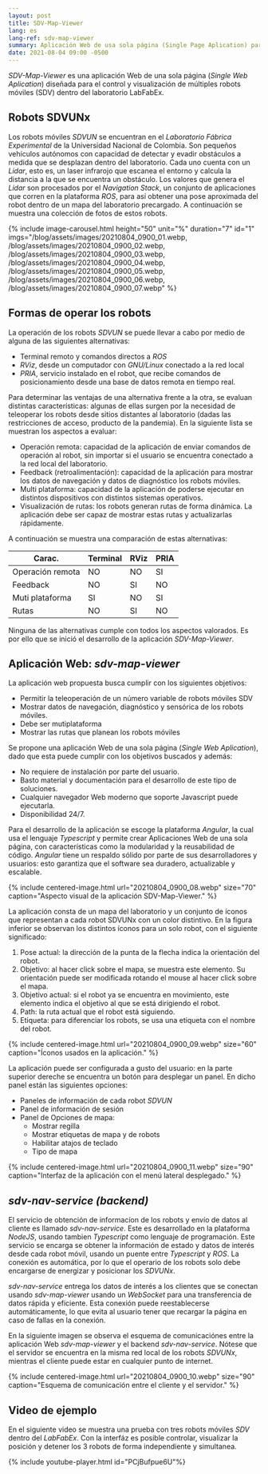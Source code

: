 ```yaml
---
layout: post
title: SDV-Map-Viewer
lang: es
lang-ref: sdv-map-viewer
summary: Aplicación Web de usa sola página (Single Page Aplication) para el control y visualización de múltiples robots móviles en modo remoto.
date: 2021-08-04 09:00 -0500
---
```


*SDV-Map-Viewer* es una aplicación Web de una sola página (*Single Web Aplication*) diseñada para el control y visualización de múltiples robots móviles (SDV) dentro del laboratorio LabFabEx.

## Robots SDVUNx
Los robots móviles *SDVUN* se encuentran en el *Laboratorio Fábrica Experimental* de la Universidad Nacional de Colombia. Son pequeños vehículos autónomos con capacidad de detectar y evadir obstáculos a medida que se desplazan dentro del laboratorio. Cada uno cuenta con un *Lidar*, esto es, un laser infrarojo que escanea el entorno y calcula la distancia a la que se encuentra un obstáculo. Los valores que genera el *Lidar* son procesados por el *Navigation Stack*, un conjunto de aplicaciones que corren en la plataforma *ROS*, para así obtener una pose aproximada del robot dentro de un mapa del laboratorio precargado. A continuación se muestra una colección de fotos de estos robots.

{% 
include image-carousel.html 
height="50" 
unit="%" 
duration="7"
id="1"
imgs="/blog/assets/images/20210804_0900_01.webp, /blog/assets/images/20210804_0900_02.webp, /blog/assets/images/20210804_0900_03.webp, /blog/assets/images/20210804_0900_04.webp, /blog/assets/images/20210804_0900_05.webp, /blog/assets/images/20210804_0900_06.webp, /blog/assets/images/20210804_0900_07.webp"
%}

## Formas de operar los robots
La operación de los robots *SDVUN* se puede llevar a cabo por medio de alguna de las siguientes alternativas:
- Terminal remoto y comandos directos a *ROS*
- *RViz*, desde un computador con *GNU/Linux* conectado a la red local
- *PRIA*, servicio instalado en el robot, que recibe comandos de posicionamiento desde una base de datos remota en tiempo real.

Para determinar las ventajas de una alternativa frente a la otra, se evaluan distintas características: algunas de ellas surgen por la necesidad de teleoperar los robots desde sitios distantes al laboratorio (dadas las restricciones de acceso, producto de la pandemia). En la siguiente lista se muestran los aspectos a evaluar:
- Operación remota: capacidad de la aplicación de enviar comandos de operación al robot, sin importar si el usuario se encuentra conectado a la red local del laboratorio.
- Feedback (retroalimentación): capacidad de la aplicación para mostrar los datos de navegación y datos de diagnóstico los robots móviles.
- Multi plataforma: capacidad de la aplicación de poderse ejecutar en distintos dispositivos con distintos sistemas operativos.
- Visualización de rutas: los robots generan rutas de forma dinámica. La aplicación debe ser capaz de mostrar estas rutas y actualizarlas rápidamente.

A continuación se muestra una comparación de estas alternativas:

| Carac.           | Terminal | RViz | PRIA |
|------------------|----------|------|------|
| Operación remota | NO       | NO   | SI   |
| Feedback         | NO       | SI   | NO   |
| Muti plataforma  | SI       | NO   | SI   |
| Rutas            | NO       | SI   | NO   |

Ninguna de las alternativas cumple con todos los aspectos valorados. Es por ello que se inició el desarrollo de la aplicación *SDV-Map-Viewer*.

## Aplicación Web: *sdv-map-viewer*
La aplicación web propuesta busca cumplir con los siguientes objetivos:
- Permitir la teleoperación de un número variable de robots móviles SDV
- Mostrar datos de navegación, diagnóstico y sensórica de los robots móviles.
- Debe ser mutiplataforma
- Mostrar las rutas que planean los robots móviles

Se propone una aplicación Web de una sola página (*Single Web Aplication*), dado que esta puede cumplir con los objetivos buscados y además:
- No requiere de instalación por parte del usuario.
- Basto material y documentación para el desarrollo de este tipo de soluciones.
- Cualquier navegador Web moderno que soporte Javascript puede ejecutarla.
- Disponibilidad 24/7.

Para el desarrollo de la aplicación se escoge la plataforma *Angular*, la cual usa el lenguaje *Typescript* y permite crear Aplicaciones Web de una sola página, con características como la modularidad y la reusabilidad de código. *Angular* tiene un respaldo sólido por parte de sus desarrolladores y usuarios: esto garantiza que el software sea duradero, actualizable y escalable.

{% include 
centered-image.html 
url="20210804_0900_08.webp" 
size="70" 
caption="Aspecto visual de la aplicación SDV-Map-Viewer." 
%}

La aplicación consta de un mapa del laboratorio y un conjunto de íconos que representan a cada robot SDVUNx con un color distintivo. En la figura inferior se observan los distintos íconos para un solo robot, con el siguiente significado:
1. Pose actual: la dirección de la punta de la flecha indica la orientación del robot.
2. Objetivo: al hacer click sobre el mapa, se muestra este elemento. Su orientación puede ser modificada rotando el mouse al hacer click sobre el mapa.
3. Objetivo actual: si el robot ya se encuentra en movimiento, este elemento indica el objetivo al que se está dirigiendo el robot.
4. Path: la ruta actual que el robot está siguiendo.
5. Etiqueta: para diferenciar los robots, se usa una etiqueta con el nombre del robot. 

{% include 
centered-image.html 
url="20210804_0900_09.webp" 
size="60" 
caption="Íconos usados en la aplicación." 
%}

La aplicación puede ser configurada a gusto del usuario: en la parte superior dereche se encuentra un botón para desplegar un panel. En dicho panel están las siguientes opciones:
- Paneles de información de cada robot *SDVUN*
- Panel de información de sesión
- Panel de Opciones de mapa:
    - Mostrar regilla
    - Mostrar etiquetas de mapa y de robots
    - Habilitar atajos de teclado
    - Tipo de mapa

{% include 
centered-image.html 
url="20210804_0900_11.webp" 
size="90" 
caption="Interfaz de la aplicación con el menú lateral desplegado." 
%}


## *sdv-nav-service (backend)*
El servicio de obtención de informacíon de los robots y envío de datos al cliente es llamado *sdv-nav-service*. Este es desarrollado en la plataforma *NodeJS*, usando tambien *Typescript* como lenguaje de programación. Este servicio se encarga se obtener la información de estado y datos de interés desde cada robot móvil, usando un puente entre *Typescript* y *ROS*. La conexión es automática, por lo que el operario de los robots solo debe encargarse de energizar y posicionar los *SDVUNx*.

*sdv-nav-service* entrega los datos de interés a los clientes que se conectan usando *sdv-map-viewer* usando un *WebSocket* para una transferencia de datos rápida y eficiente. Esta conexión puede reestablecerse automáticamente, lo que evita al usuario tener que recargar la página en caso de fallas en la conexión.

En la siguiente imagen se observa el esquema de comunicaciónes entre la aplicación Web *sdv-map-viewer* y el backend *sdv-nav-service*. Nótese que el servidor se encuentra en la misma red local de los robots *SDVUNx*, mientras el cliente puede estar en cualquier punto de internet.

{% include 
centered-image.html 
url="20210804_0900_10.webp" 
size="90" 
caption="Esquema de comunicación entre el cliente y el servidor." 
%}

## Video de ejemplo
En el siguiente video se muestra una prueba con tres robots móviles *SDV* dentro del *LabFabEx*. Con la interfáz es posible controlar, visualizar la posición y detener los 3 robots de forma independiente y simultanea.

{% include youtube-player.html id="PCjBufpue6U"%}
